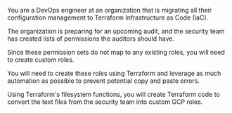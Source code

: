 You are a DevOps engineer at an organization that is migrating all their configuration management to Terraform Infrastructure as Code (IaC). 

The organization is preparing for an upcoming audit, and the security team has created lists of permissions the auditors should have. 

Since these permission sets do not map to any existing roles, you will need to create custom roles. 

You will need to create these roles using Terraform and leverage as much automation as possible to prevent potential copy and paste errors. 

Using Terraform's filesystem functions, you will create Terraform code to convert the text files from the security team into custom GCP roles.